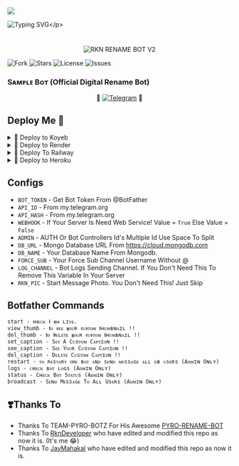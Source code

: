 <img src="https://user-images.githubusercontent.com/73097560/115834477-dbab4500-a447-11eb-908a-139a6edaec5c.gif">

![Typing SVG](https://readme-typing-svg.herokuapp.com/?lines=𝗪𝗘𝗟𝗖𝗢𝗠+𝗧𝗢+𝐑𝐊𝐍+𝐑𝐄𝐍𝐀𝐌𝐄+𝐁𝐎𝐓!;𝗖𝗥𝗘𝗔𝗧𝗘𝗗+𝗕𝗬+𝚁𝙺𝙽+𝙳𝙴𝚅𝙴𝙻𝙾𝙿𝙴𝚁!;𝗔+𝗦𝗜𝗠𝗣𝗟𝗘+𝗧𝗚+𝐑𝐄𝐍𝐀𝐌𝐄+𝗕𝗢𝗧!)</p>
# 

<p align="center">
  <img src="https://telegra.ph/file/b746aadfe59959eb76f59.jpg" alt="RKN RENAME BOT V2">
</p>

<p align="center">

![Fork](https://img.shields.io/github/forks/RknDeveloper/Rkn-Powerful-Rename-Bot?style=for-the-badge)
![Stars](https://img.shields.io/github/stars/RknDeveloper/Rkn-Powerful-Rename-Bot?color=%23&style=for-the-badge)
![License](https://img.shields.io/github/license/RknDeveloper/Rkn-Powerful-Rename-Bot?style=for-the-badge)
![Issues](https://img.shields.io/github/issues/RknDeveloper/Rkn-Powerful-Rename-Bot?style=for-the-badge)

</p>


### Sᴀᴍᴩʟᴇ Bᴏᴛ (Official Digital Rename Bot)

<p align="center">
🤖 <a href="http://t.me/Rkn_RenameBot"><img title="Telegram" src="https://img.shields.io/static/v1?label=RKN+RENAME&message=BOT&color=blue-green"></a> 🤖
</p>

## Deploy Me 🥀

<details><summary>📌 Deploy to Koyeb </summary>
  
[![Deploy to Koyeb](https://www.koyeb.com/static/images/deploy/button.svg)](https://app.koyeb.com/deploy?type=git&repository=github.com/RknDeveloper/Rkn-Powerful-Rename-Bot&env[BOT_TOKEN]&env[API_ID]&env[API_HASH]&env[WEBHOOK]=True&env[ADMIN]&env[DB_URL]&env[DB_NAME]=Rkn-Developer&env[FORCE_SUB]&env[START_PIC]&env[LOG_CHANNEL]=You%20Dont%20Need%20LogChannel%20To%20Remove%20This%20Variable&run_command=python%20bot.py&branch=main&name=rkn-rename) 
</details>

<details><summary>📌 Deploy to Render </summary>
  
[![Deploy to Render](https://render.com/images/deploy-to-render-button.svg)](https://render.com/deploy?repo=https://github.com/RknDeveloper/Rkn-Powerful-Rename-Bot)

</details>

<details><summary>📌 Deploy To Railway </summary>
<a href="https://graph.org/file/fabd75cd5043d2cfdc13d.jpg"><img src="https://railway.app/button.svg" alt="Deploy"></a>
</details>

<details><summary>📌 Deploy to Heroku </summary>

<a href="https://heroku.com/deploy?template=https://github.com/RknDeveloper/Rkn-Powerful-Rename-Bot"><img src="https://img.shields.io/badge/Deploy%20To%20Heroku-black?style=for-the-badge&logo=heroku" width="220" height="38.45"></p></a>
</details>

## Configs 

* `BOT_TOKEN`  - Get Bot Token From @BotFather
* `API_ID` - From my.telegram.org 
* `API_HASH` - From my.telegram.org
* `WEBHOOK` - If Your Server Is Need Web Service! Value = `True` Else Value = `False`
* `ADMIN` - AUTH Or Bot Controllers Id's Multiple Id Use Space To Split 
* `DB_URL`  - Mongo Database URL From https://cloud.mongodb.com
* `DB_NAME`  - Your Database Name From Mongodb. 
* `FORCE_SUB` - Your Force Sub Channel Username Without @
* `LOG_CHANNEL` - Bot Logs Sending Channel. If You Don't Need This To Remove This Variable In Your Server
* `RKN_PIC` - Start Message Photo. You Don't Need This! Just Skip

## Botfather Commands
```
start - 𝖈ʜᴇᴄᴋ 𝖎 𝖆ᴍ ʟɪᴠᴇ.
view_thumb - 𝖙ᴏ 𝖘ᴇᴇ 𝖞ᴏᴜʀ 𝖈ᴜ𝖘ᴛᴏᴍ 𝖙ʜᴜᴍʙɴᴀɪʟ !!
del_thumb - 𝖙ᴏ 𝖉ᴇʟᴇᴛᴇ 𝖞ᴏᴜʀ 𝖈ᴜ𝖘ᴛᴏᴍ 𝖙ʜᴜᴍʙɴᴀɪʟ !!
set_caption - Sᴇᴛ A Cᴜsᴛᴏᴍ Cᴀᴘᴛɪᴏɴ !!
see_caption - Sᴇᴇ Yᴏᴜʀ Cᴜsᴛᴏᴍ Cᴀᴘᴛɪᴏɴ !!
del_caption - Dᴇʟᴇᴛᴇ Cᴜsᴛᴏᴍ Cᴀᴘᴛɪᴏɴ !!
restart - ᴛᴏ ʀᴇsᴛᴀʀᴛ ᴛʜᴇ ʙᴏᴛ ᴀɴᴅ sᴇɴᴅ ᴍᴇssᴀɢᴇ ᴀʟʟ ᴅʙ ᴜsᴇʀs (Aᴅᴍɪɴ Oɴʟʏ)
logs - ᴄʜᴇᴄᴋ ʙᴏᴛ ʟᴏɢs (Aᴅᴍɪɴ Oɴʟʏ)
status - Cʜᴇᴄᴋ Bᴏᴛ Sᴛᴀᴛᴜs (Aᴅᴍɪɴ Oɴʟʏ)
broadcast - Sᴇɴᴅ Mᴇssᴀɢᴇ Tᴏ Aʟʟ Usᴇʀs (Aᴅᴍɪɴ Oɴʟʏ)
```

## ❣️Thanks To

- Thanks To TEAM-PYRO-BOTZ For His Awesome [PYRO-RENAME-BOT](https://github.com/TEAM-PYRO-BOTZ/PYRO-RENAME-BOT.git)
- Thanks To [RknDeveloper](https://github.com/RknDeveloper) who have edited and modified this repo as now it is. (It's me 😂)
- Thanks To [JayMahakal](https://github.com/JayMahakal98) who have edited and modified this repo as now it is.
